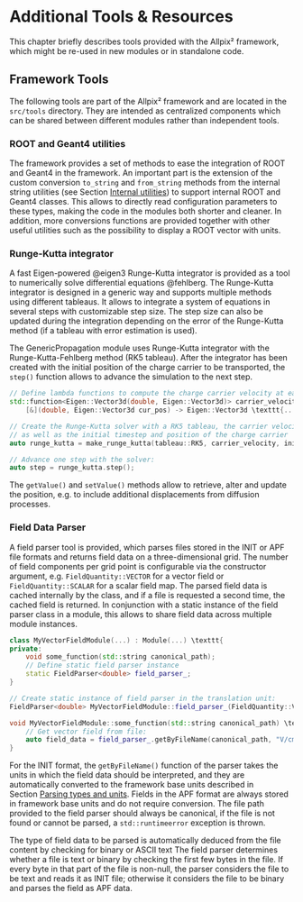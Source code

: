 Additional Tools & Resources
============================

This chapter briefly describes tools provided with the Allpix²
framework, which might be re-used in new modules or in standalone code.

Framework Tools
---------------

The following tools are part of the Allpix² framework and are located in
the `src/tools` directory. They are intended as centralized components
which can be shared between different modules rather than independent
tools.

### ROOT and Geant4 utilities

The framework provides a set of methods to ease the integration of ROOT
and Geant4 in the framework. An important part is the extension of the
custom conversion `to_string` and `from_string` methods from the
internal string utilities (see Section [Internal utilities](framework-redirect-module-inputs-outputs.md#internal-utilities)) to
support internal ROOT and Geant4 classes. This allows to directly read
configuration parameters to these types, making the code in the modules
both shorter and cleaner. In addition, more conversions functions are
provided together with other useful utilities such as the possibility to
display a ROOT vector with units.

### Runge-Kutta integrator

A fast Eigen-powered @eigen3 Runge-Kutta integrator is provided as a
tool to numerically solve differential equations @fehlberg. The
Runge-Kutta integrator is designed in a generic way and supports
multiple methods using different tableaus. It allows to integrate a
system of equations in several steps with customizable step size. The
step size can also be updated during the integration depending on the
error of the Runge-Kutta method (if a tableau with error estimation is
used).

The GenericPropagation module uses Runge-Kutta integrator with the
Runge-Kutta-Fehlberg method (RK5 tableau). After the integrator has been
created with the initial position of the charge carrier to be
transported, the `step()` function allows to advance the simulation to
the next step.

``` {.c++ frame="single" framesep="3pt" breaklines="true" tabsize="2" linenos=""}
// Define lambda functions to compute the charge carrier velocity at each step
std::function<Eigen::Vector3d(double, Eigen::Vector3d)> carrier_velocity =
    [&](double, Eigen::Vector3d cur_pos) -> Eigen::Vector3d \texttt{...};

// Create the Runge-Kutta solver with a RK5 tableau, the carrier velocity function to be used
// as well as the initial timestep and position of the charge carrier
auto runge_kutta = make_runge_kutta(tableau::RK5, carrier_velocity, initial_timestep, position);

// Advance one step with the solver:
auto step = runge_kutta.step();
```

The `getValue()` and `setValue()` methods allow to retrieve, alter and
update the position, e.g. to include additional displacements from
diffusion processes.

### Field Data Parser

A field parser tool is provided, which parses files stored in the INIT
or APF file formats and returns field data on a three-dimensional grid.
The number of field components per grid point is configurable via the
constructor argument, e.g. `FieldQuantity::VECTOR` for a vector field or
`FieldQuantity::SCALAR` for a scalar field map. The parsed field data is
cached internally by the class, and if a file is requested a second
time, the cached field is returned. In conjunction with a static
instance of the field parser class in a module, this allows to share
field data across multiple module instances.

``` {.c++ frame="single" framesep="3pt" breaklines="true" tabsize="2" linenos=""}
class MyVectorFieldModule(...) : Module(...) \texttt{
private:
    void some_function(std::string canonical_path);
    // Define static field parser instance
    static FieldParser<double> field_parser_;
}

// Create static instance of field parser in the translation unit:
FieldParser<double> MyVectorFieldModule::field_parser_(FieldQuantity::VECTOR);

void MyVectorFieldModule::some_function(std::string canonical_path) \texttt{
    // Get vector field from file:
    auto field_data = field_parser_.getByFileName(canonical_path, "V/cm");
}
```

For the INIT format, the `getByFileName()` function of the parser takes
the units in which the field data should be interpreted, and they are
automatically converted to the framework base units described in
Section [Parsing types and units](getting_started.md#parsing-types-and-units). Fields in the APF format are always stored
in framework base units and do not require conversion. The file path
provided to the field parser should always be canonical, if the file is
not found or cannot be parsed, a `std::runtimeerror` exception is
thrown.

The type of field data to be parsed is automatically deduced from the
file content by checking for binary or ASCII text The field parser
determines whether a file is text or binary by checking the first few
bytes in the file. If every byte in that part of the file is non-null,
the parser considers the file to be text and reads it as INIT file;
otherwise it considers the file to be binary and parses the field as APF
data.